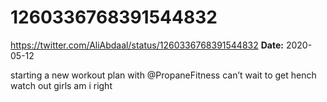 # 1260336768391544832
https://twitter.com/AliAbdaal/status/1260336768391544832
**Date:** 2020-05-12

starting a new workout plan with @PropaneFitness can’t wait to get hench watch out girls am i right
